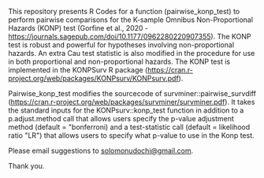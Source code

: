 This repository presents R Codes for a function (pairwise_konp_test) to perform pairwise comparisons for the K-sample Omnibus Non-Proportional Hazards (KONP) test (Gorfine et al., 2020 - https://journals.sagepub.com/doi/10.1177/0962280220907355). The KONP test is robust and powerful for hypotheses involving non-proportional hazards. An extra Cau test statistic is also modified in the procedure for use in both proportional and non-proportional hazards. The KONP test is implemented in the KONPSurv R package (https://cran.r-project.org/web/packages/KONPsurv/KONPsurv.pdf).

Pairwise_konp_test modifies the sourcecode of survminer::pairwise_survdiff (https://cran.r-project.org/web/packages/survminer/survminer.pdf). It takes the standard inputs for the KONPsurv::konp_test function in addition to a p.adjust.method call that allows users specify the p-value adjustment method (default = "bonferroni) and
a test-statistic call (default = likelihood ratio "LR") that allows users to specify what p-value to use in the Konp test.

Please email suggestions to solomonudochi@gmail.com.

Thank you.
